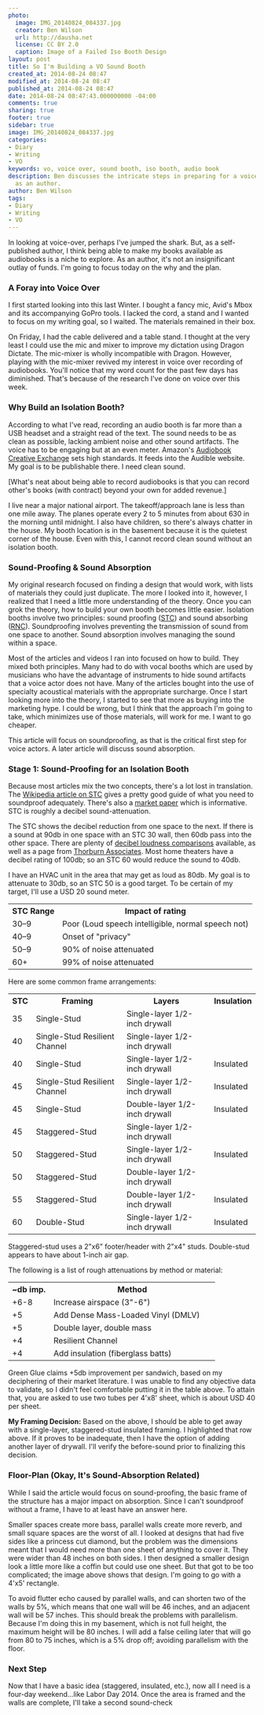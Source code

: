 ```yaml
---
photo:
  image: IMG_20140824_084337.jpg
  creator: Ben Wilson
  url: http://dausha.net
  license: CC BY 2.0
  caption: Image of a Failed Iso Booth Design
layout: post
title: So I'm Building a VO Sound Booth
created_at: 2014-08-24 08:47
modified_at: 2014-08-24 08:47
published_at: 2014-08-24 08:47
date: 2014-08-24 08:47:43.000000000 -04:00
comments: true
sharing: true
footer: true
sidebar: true
image: IMG_20140824_084337.jpg
categories:
- Diary
- Writing
- VO
keywords: vo, voice over, sound booth, iso booth, audio book
description: Ben discusses the intricate steps in preparing for a voice-over career
  as an author.
author: Ben Wilson
tags:
- Diary
- Writing
- VO
---
```

In looking at voice-over, perhaps I've jumped the shark. But, as a self-published author, I think being able to make my books available as audiobooks is a niche to explore. As an author, it's not an insignificant outlay of funds. I'm going to focus today on the why and the plan.

<!-- more -->
### A Foray into Voice Over

I first started looking into this last Winter. I bought a fancy mic, Avid's Mbox and its accompanying GoPro tools. I lacked the cord, a stand and I wanted to focus on my writing goal, so I waited. The materials remained in their box.

On Friday, I had the cable delivered and a table stand. I thought at the very least I could use the mic and mixer to improve my dictation using Dragon Dictate. The mic-mixer is wholly incompatible with Dragon. However, playing with the mic-mixer revived my interest in voice over recording of audiobooks. You'll notice that my word count for the past few days has diminished. That's because of the research I've done on voice over this week.

### Why Build an Isolation Booth?

According to what I've read, recording an audio booth is far more than a USB headset and a straight read of the text. The sound needs to be as clean as possible, lacking ambient noise and other sound artifacts. The voice has to be engaging but at an even meter. Amazon's [Audiobook Creative Exchange](http://www.acx.com/) sets high standards. It feeds into the Audible website. My goal is to be publishable there. I need clean sound.

[What's neat about being able to record audiobooks is that you can record other's books (with contract) beyond your own for added revenue.]

I live near a major national airport. The takeoff/approach lane is less than one mile away. The planes operate every 2 to 5 minutes from about 630 in the morning until midnight. I also have children, so there's always chatter in the house. My booth location is in the basement because it is the quietest corner of the house. Even with this, I cannot record clean sound without an isolation booth.

### Sound-Proofing & Sound Absorption

My original research focused on finding a design that would work, with lists of materials they could just duplicate. The more I looked into it, however, I realized that I need a little more understanding of the theory. Once you can grok the theory, how to build your own booth becomes little easier. Isolation booths involve two principles: sound proofing ([STC](http://en.wikipedia.org/wiki/Sound_transmission_class)) and sound absorbing ([RNC](http://en.wikipedia.org/wiki/Noise_reduction_coefficient)). Soundproofing involves preventing the transmission of sound from one space to another. Sound absorption involves managing the sound within a space.

Most of the articles and videos I ran into focused on how to build. They mixed both principles. Many had to do with vocal booths which are used by musicians who have the advantage of instruments to hide sound artifacts that a voice actor does not have. Many of the articles bought into the use of specialty acoustical materials with the appropriate surcharge. Once I start looking more into the theory, I started to see that more as buying into the marketing hype. I could be wrong, but I think that the approach I'm going to take, which minimizes use of those materials, will work for me. I want to go cheaper. 

This article will focus on soundproofing, as that is the critical first step for voice actors. A later article will discuss sound absorption.

### Stage 1: Sound-Proofing for an Isolation Booth

Because most articles mix the two concepts, there's a lot lost in translation. The [Wikipedia article on STC](http://en.wikipedia.org/wiki/Sound_transmission_class) gives a pretty good guide of what you need to soundproof adequately. There's also a [market paper](http://www.bdcuniversity.com/sites/default/files/MakingWallsQuiet090109.pdf) which is informative. STC is roughly a decibel sound-attenuation.

The STC shows the decibel reduction from one space to the next. If there is a sound at 90db in one space with an STC 30 wall, then 60db pass into the other space. There are plenty of [decibel loudness comparisons](http://www.gcaudio.com/resources/howtos/loudness.html) available, as well as a page from [Thorburn Associates](http://www.ta-inc.com/newshtml/rc.htm). Most home theaters have a decibel rating of 100db; so an STC 60 would reduce the sound to 40db.

I have an HVAC unit in the area that may get as loud as 80db. My goal is to attenuate to 30db, so an STC 50 is a good target. To be certain of my target, I'll use a USD 20 sound meter.

<table class='table'>
	<tr><th>STC Range</th><th>Impact of rating</th></tr>
	<tr><td>30&ndash;9</td><td>Poor (Loud speech intelligible, normal speech not)</td></tr>
	<tr><td>40&ndash;9</td><td>Onset of "privacy"</td></tr>
	<tr><td>50&ndash;9</td><td>90% of noise attenuated</td></tr>
	<tr><td>60+</td><td>99% of noise attenuated</td></tr>
</table>

Here are some common frame arrangements:

<table class='table'>
  <tr><th>STC</th><th>Framing</th><th>Layers</th><th>Insulation</th></tr>
  <tr><td>35</td><td>Single-Stud</td><td>Single-layer 1/2-inch drywall</td><td></td></tr>
  <tr><td>40</td><td>Single-Stud Resilient Channel</td><td>Single-layer 1/2-inch drywall</td><td></td></tr>
  <tr><td>40</td><td>Single-Stud</td><td>Single-layer 1/2-inch drywall</td><td>Insulated</td></tr>
  <tr><td>45</td><td>Single-Stud Resilient Channel</td><td>Single-layer 1/2-inch drywall</td><td>Insulated</td></tr>
  <tr><td>45</td><td>Single-Stud</td><td>Double-layer 1/2-inch drywall</td><td>Insulated</td></tr>
  <tr><td>45</td><td>Staggered-Stud</td><td>Single-layer 1/2-inch drywall</td><td></td></tr>
  <tr  class="success"><td>50</td><td>Staggered-Stud</td><td>Single-layer 1/2-inch drywall</td><td>Insulated</td></tr>
  <tr><td>50</td><td>Staggered-Stud</td><td>Double-layer 1/2-inch drywall</td><td></td></tr>
  <tr><td>55</td><td>Staggered-Stud</td><td>Double-layer 1/2-inch drywall</td><td>Insulated</td></tr>
  <tr><td>60</td><td>Double-Stud</td><td>Single-layer 1/2-inch drywall</td><td>Insulated</td></tr>
</table>

Staggered-stud uses a 2"x6" footer/header with 2"x4" studs. Double-stud appears to have about 1-inch air gap. 

The following is a list of rough attenuations by method or material:

<table class='table'>
	<tr><th width='20%'>~db imp.</th><th>Method</th></tr>
	<tr><td>+6-8</td><td>Increase airspace (3"-6")</td></tr>
	<tr><td>+5</td><td>Add Dense Mass-Loaded Vinyl (DMLV)</td></tr>
	<tr><td>+5</td><td>Double layer, double mass</td></tr>
	<tr><td>+4</td><td>Resilient Channel</td></tr>
	<tr><td>+4</td><td>Add insulation (fiberglass batts)</td></tr>
</table>

Green Glue claims +5db improvement per sandwich, based on my deciphering of their market literature. I was unable to find any objective data to validate, so I didn't feel comfortable putting it in the table above. To attain that, you are asked to use two tubes per 4'x8' sheet, which is about USD 40 per sheet.

**My Framing Decision:** Based on the above, I should be able to get away with a single-layer, staggered-stud insulated framing. I highlighted that row above. If it proves to be inadequate, then I have the option of adding another layer of drywall. I'll verify the before-sound prior to finalizing this decision.

### Floor-Plan (Okay, It's Sound-Absorption Related)

While I said the article would focus on sound-proofing, the basic frame of the structure has a major impact on absorption. Since I can't soundproof without a frame, I have to at least have an answer here.

Smaller spaces create more bass, parallel walls create more reverb, and small square spaces are the worst of all. I looked at designs that had five sides like a princess cut diamond, but the problem was the dimensions meant that I would need more than one sheet of anything to cover it. They were wider than 48 inches on both sides. I then designed a smaller design look a little more like a coffin but could use one sheet. But that got to be too complicated; the image above shows that design. I'm going to go with a 4'x5' rectangle.

To avoid flutter echo caused by parallel walls, and can shorten two of the walls by 5%, which means that one wall will be 46 inches, and an adjacent wall will be 57 inches. This should break the problems with parallelism. Because I'm doing this in my basement, which is not full height, the maximum height will be 80 inches. I will add a false ceiling later that will go from 80 to 75 inches, which is a 5% drop off; avoiding parallelism with the floor.

### Next Step

Now that I have a basic idea (staggered, insulated, etc.), now all I need is a four-day weekend...like Labor Day 2014. Once the area is framed and the walls are complete, I'll take a second sound-check
